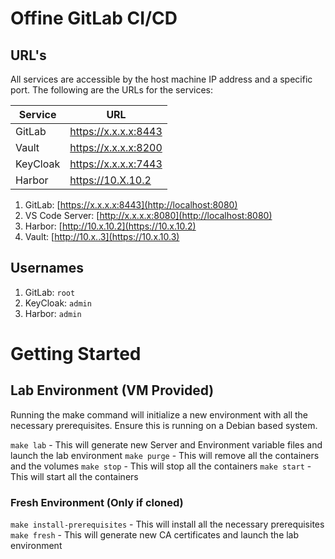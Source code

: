 # Offine GitLab CI/CD

## URL's

All services are accessible by the host machine IP address and a specific port. The following are the URLs for the services:

| Service | URL |
| --- | --- |
| GitLab | https://x.x.x.x:8443 |
| Vault | https://x.x.x.x:8200 |
| KeyCloak | https://x.x.x.x:7443 |
| Harbor | https://10.X.10.2 |

1. GitLab: [https://x.x.x.x:8443](http://localhost:8080)
2. VS Code Server: [http://x.x.x.x:8080](http://localhost:8080)
3. Harbor: [http://10.x.10.2](https://10.x.10.2)
4. Vault: [http://10.x..3](https://10.x.10.3)

## Usernames
1. GitLab: `root`
2. KeyCloak: `admin`
3. Harbor: `admin`

# Getting Started

## Lab Environment (VM Provided)
Running the make command will initialize a new environment with all the necessary prerequisites. Ensure this is running on a Debian based system. 

`make lab` - This will generate new Server and Environment variable files and launch the lab environment
`make purge` - This will remove all the containers and the volumes
`make stop` - This will stop all the containers
`make start` - This will start all the containers

### Fresh Environment (Only if cloned)
`make install-prerequisites` - This will install all the necessary prerequisites
`make fresh` - This will generate new CA certificates and launch the lab environment

